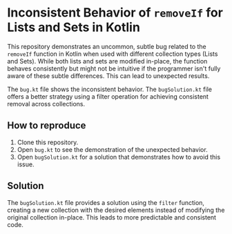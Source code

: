 # Inconsistent Behavior of `removeIf` for Lists and Sets in Kotlin

This repository demonstrates an uncommon, subtle bug related to the `removeIf` function in Kotlin when used with different collection types (Lists and Sets).  While both lists and sets are modified in-place, the function behaves consistently but might not be intuitive if the programmer isn't fully aware of these subtle differences. This can lead to unexpected results.

The `bug.kt` file shows the inconsistent behavior. The `bugSolution.kt` file offers a better strategy using a filter operation for achieving consistent removal across collections. 

## How to reproduce

1. Clone this repository.
2. Open `bug.kt` to see the demonstration of the unexpected behavior.
3. Open `bugSolution.kt` for a solution that demonstrates how to avoid this issue.

## Solution

The `bugSolution.kt` file provides a solution using the `filter` function, creating a new collection with the desired elements instead of modifying the original collection in-place. This leads to more predictable and consistent code.